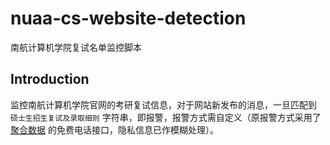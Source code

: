 # nuaa-cs-website-detection
南航计算机学院复试名单监控脚本

## Introduction

监控南航计算机学院官网的考研复试信息，对于网站新发布的消息，一旦匹配到 `硕士生招生复试及录取细则` 字符串，即报警，报警方式需自定义（原报警方式采用了 [聚合数据](https://www.juhe.cn/) 的免费电话接口，隐私信息已作模糊处理）。